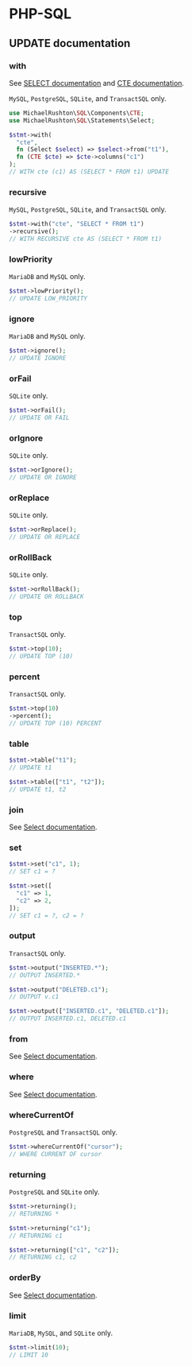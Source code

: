 # PHP-SQL

## UPDATE documentation

### with
See [SELECT documentation](select.md) and [CTE documentation](../components/cte.md).

`MySQL`, `PostgreSQL`, `SQLite`, and `TransactSQL` only.
```php
use MichaelRushton\SQL\Components\CTE;
use MichaelRushton\SQL\Statements\Select;

$stmt->with(
  "cte",
  fn (Select $select) => $select->from("t1"),
  fn (CTE $cte) => $cte->columns("c1")
);
// WITH cte (c1) AS (SELECT * FROM t1) UPDATE
```

### recursive
`MySQL`, `PostgreSQL`, `SQLite`, and `TransactSQL` only.
```php
$stmt->with("cte", "SELECT * FROM t1")
->recursive();
// WITH RECURSIVE cte AS (SELECT * FROM t1)
```

### lowPriority
`MariaDB` and `MySQL` only.
```php
$stmt->lowPriority();
// UPDATE LOW_PRIORITY
```

### ignore
`MariaDB` and `MySQL` only.
```php
$stmt->ignore();
// UPDATE IGNORE
```

### orFail
`SQLite` only.
```php
$stmt->orFail();
// UPDATE OR FAIL
```

### orIgnore
`SQLite` only.
```php
$stmt->orIgnore();
// UPDATE OR IGNORE
```

### orReplace
`SQLite` only.
```php
$stmt->orReplace();
// UPDATE OR REPLACE
```

### orRollBack
`SQLite` only.
```php
$stmt->orRollBack();
// UPDATE OR ROLLBACK
```

### top
`TransactSQL` only.
```php
$stmt->top(10);
// UPDATE TOP (10)
```

### percent
`TransactSQL` only.
```php
$stmt->top(10)
->percent();
// UPDATE TOP (10) PERCENT
```

### table
```php
$stmt->table("t1");
// UPDATE t1
```
```php
$stmt->table(["t1", "t2"]);
// UPDATE t1, t2
```

### join
See [Select documentation](select.md#join).

### set
```php
$stmt->set("c1", 1);
// SET c1 = ?
```
```php
$stmt->set([
  "c1" => 1,
  "c2" => 2,
]);
// SET c1 = ?, c2 = ?
```

### output
`TransactSQL` only.
```php
$stmt->output("INSERTED.*");
// OUTPUT INSERTED.*
```
```php
$stmt->output("DELETED.c1");
// OUTPUT v.c1
```
```php
$stmt->output(["INSERTED.c1", "DELETED.c1"]);
// OUTPUT INSERTED.c1, DELETED.c1
```

### from
See [Select documentation](select.md#from).

### where
See [Select documentation](select.md#where).

### whereCurrentOf
`PostgreSQL` and `TransactSQL` only.
```php
$stmt->whereCurrentOf("cursor");
// WHERE CURRENT OF cursor
```

### returning
`PostgreSQL` and `SQLite` only.
```php
$stmt->returning();
// RETURNING *
```
```php
$stmt->returning("c1");
// RETURNING c1
```
```php
$stmt->returning(["c1", "c2"]);
// RETURNING c1, c2
```

### orderBy
See [Select documentation](select.md#orderBy).

### limit
`MariaDB`, `MySQL`, and `SQLite` only.
```php
$stmt->limit(10);
// LIMIT 10
```